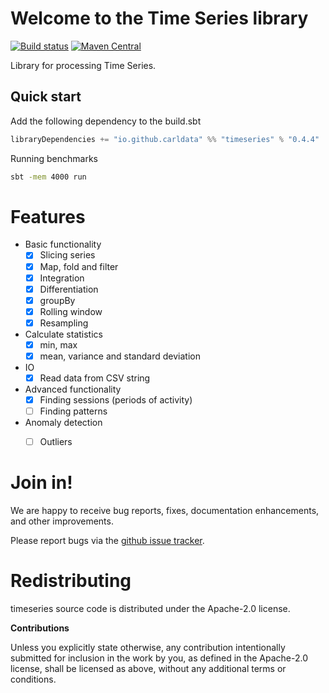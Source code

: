 # Welcome to the Time Series library

[![Build status](https://travis-ci.org/carldata/timeseries.svg?branch=master)](https://travis-ci.org/carldata/timeseries)
[![Maven Central](https://maven-badges.herokuapp.com/maven-central/io.github.carldata/timeseries_2.12/badge.svg)](https://maven-badges.herokuapp.com/maven-central/io.github.carldata/timeseries_2.12)

Library for processing Time Series.


## Quick start
 
 Add the following dependency to the build.sbt
 ```scala
 libraryDependencies += "io.github.carldata" %% "timeseries" % "0.4.4"
 ```

Running benchmarks
```bash
sbt -mem 4000 run
```

# Features

  * Basic functionality
    * [x] Slicing series
    * [x] Map, fold and filter
    * [x] Integration
    * [x] Differentiation
    * [x] groupBy
    * [x] Rolling window
    * [x] Resampling 
  * Calculate statistics
    * [x] min, max
    * [x] mean, variance and standard deviation
  * IO
    * [x] Read data from CSV string
  * Advanced functionality
    * [x] Finding sessions (periods of activity)
    * [ ] Finding patterns
  * Anomaly detection
    * [ ] Outliers



# Join in!

We are happy to receive bug reports, fixes, documentation enhancements,
and other improvements.

Please report bugs via the
[github issue tracker](http://github.com/carl/timeseries/issues).



# Redistributing

timeseries source code is distributed under the Apache-2.0 license.

**Contributions**

Unless you explicitly state otherwise, any contribution intentionally submitted
for inclusion in the work by you, as defined in the Apache-2.0 license, shall be
licensed as above, without any additional terms or conditions.

